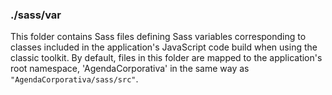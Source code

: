 ### ./sass/var

This folder contains Sass files defining Sass variables corresponding to classes
included in the application's JavaScript code build when using the classic toolkit.
By default, files in this folder are mapped to the application's root namespace,
'AgendaCorporativa' in the same way as `"AgendaCorporativa/sass/src"`.